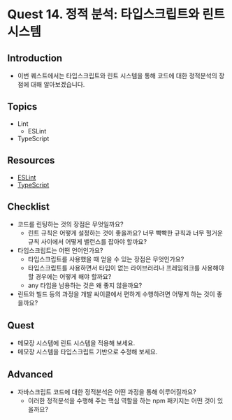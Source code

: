 # Quest 14. 정적 분석: 타입스크립트와 린트 시스템

## Introduction
* 이번 퀘스트에서는 타입스크립트와 린트 시스템을 통해 코드에 대한 정적분석의 장점에 대해 알아보겠습니다.

## Topics
* Lint
  * ESLint
* TypeScript

## Resources
* [ESLint](https://eslint.org/)
* [TypeScript](https://www.typescriptlang.org/)

## Checklist
* 코드를 린팅하는 것의 장점은 무엇일까요?
  * 린트 규칙은 어떻게 설정하는 것이 좋을까요? 너무 빡빡한 규칙과 너무 헐거운 규칙 사이에서 어떻게 밸런스를 잡아야 할까요?
* 타입스크립트는 어떤 언어인가요?
  * 타입스크립트를 사용했을 때 얻을 수 있는 장점은 무엇인가요?
  * 타입스크립트를 사용하면서 타입이 없는 라이브러리나 프레임워크를 사용해야 할 경우에는 어떻게 해야 할까요?
  * any 타입을 남용하는 것은 왜 좋지 않을까요?
* 린트와 빌드 등의 과정을 개발 싸이클에서 편하게 수행하려면 어떻게 하는 것이 좋을까요?

## Quest
* 메모장 시스템에 린트 시스템을 적용해 보세요.
* 메모장 시스템을 타입스크립트 기반으로 수정해 보세요.

## Advanced
* 자바스크립트 코드에 대한 정적분석은 어떤 과정을 통해 이루어질까요?
  * 이러한 정적분석을 수행해 주는 핵심 역할을 하는 npm 패키지는 어떤 것이 있을까요?
